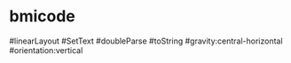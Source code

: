 # bmicode
#linearLayout
#SetText
#doubleParse
#toString
#gravity:central-horizontal
#orientation:vertical

